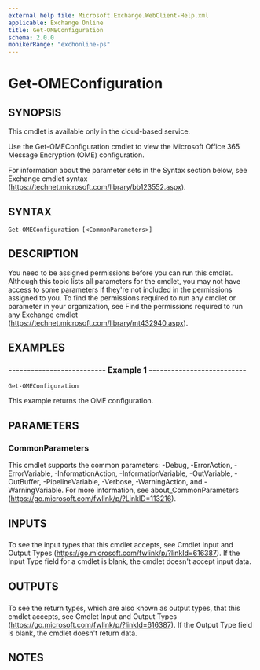 ```yaml
---
external help file: Microsoft.Exchange.WebClient-Help.xml
applicable: Exchange Online
title: Get-OMEConfiguration
schema: 2.0.0
monikerRange: "exchonline-ps"
---
```


# Get-OMEConfiguration

## SYNOPSIS
This cmdlet is available only in the cloud-based service.

Use the Get-OMEConfiguration cmdlet to view the Microsoft Office 365 Message Encryption (OME) configuration.

For information about the parameter sets in the Syntax section below, see Exchange cmdlet syntax (https://technet.microsoft.com/library/bb123552.aspx).

## SYNTAX

```
Get-OMEConfiguration [<CommonParameters>]
```

## DESCRIPTION
You need to be assigned permissions before you can run this cmdlet. Although this topic lists all parameters for the cmdlet, you may not have access to some parameters if they're not included in the permissions assigned to you. To find the permissions required to run any cmdlet or parameter in your organization, see Find the permissions required to run any Exchange cmdlet (https://technet.microsoft.com/library/mt432940.aspx).

## EXAMPLES

### -------------------------- Example 1 --------------------------
```
Get-OMEConfiguration
```

This example returns the OME configuration.

## PARAMETERS

### CommonParameters
This cmdlet supports the common parameters: -Debug, -ErrorAction, -ErrorVariable, -InformationAction, -InformationVariable, -OutVariable, -OutBuffer, -PipelineVariable, -Verbose, -WarningAction, and -WarningVariable. For more information, see about_CommonParameters (https://go.microsoft.com/fwlink/p/?LinkID=113216).

## INPUTS

###  
To see the input types that this cmdlet accepts, see Cmdlet Input and Output Types (https://go.microsoft.com/fwlink/p/?linkId=616387). If the Input Type field for a cmdlet is blank, the cmdlet doesn't accept input data.

## OUTPUTS

###  
To see the return types, which are also known as output types, that this cmdlet accepts, see Cmdlet Input and Output Types (https://go.microsoft.com/fwlink/p/?linkId=616387). If the Output Type field is blank, the cmdlet doesn't return data.

## NOTES
